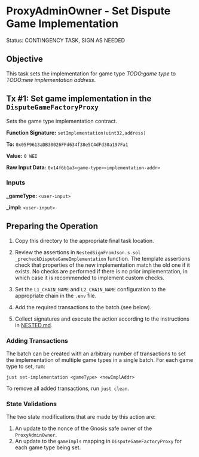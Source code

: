 # ProxyAdminOwner - Set Dispute Game Implementation

Status: CONTINGENCY TASK, SIGN AS NEEDED

## Objective

This task sets the implementation for game type _TODO:game type_ to _TODO:new implementation address_.

## Tx #1: Set game implementation in the `DisputeGameFactoryProxy`

Sets the game type implementation contract.

**Function Signature:** `setImplementation(uint32,address)`

**To:** `0x05F9613aDB30026FFd634f38e5C4dFd30a197Fa1`

**Value:** `0 WEI`

**Raw Input Data:** `0x14f6b1a3<game-type><implementation-addr>`

### Inputs

**\_gameType:** `<user-input>`

**\_impl:** `<user-input>`

## Preparing the Operation

1. Copy this directory to the appropriate final task location.

2. Review the assertions in `NestedSignFromJson.s.sol` `_precheckDisputeGameImplementation` function.
   The template assertions check that properties of the new implementation match the old one if it exists.
   No checks are performed if there is no prior implementation, in which case it is recommended to implement custom
   checks.

3. Set the `L1_CHAIN_NAME` and `L2_CHAIN_NAME` configuration to the appropriate chain in the `.env` file.

4. Add the required transactions to the batch (see below).

5. Collect signatures and execute the action according to the instructions in [NESTED.md](../../../NESTED.md).

### Adding Transactions

The batch can be created with an arbitrary number of transactions to set the implementation of multiple game types in a
single batch. For each game type to set, run:

```
just set-implementation <gameType> <newImplAddr>
```

To remove all added transactions, run `just clean`.

### State Validations

The two state modifications that are made by this action are:

1. An update to the nonce of the Gnosis safe owner of the `ProxyAdminOwner`.
2. An update to the `gameImpls` mapping in `DisputeGameFactoryProxy` for each game type being set.
